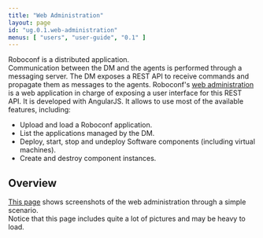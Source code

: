 ```yaml
---
title: "Web Administration"
layout: page
id: "ug.0.1.web-administration"
menus: [ "users", "user-guide", "0.1" ]
---
```


Roboconf is a distributed application.  
Communication between the DM and the agents is performed through a messaging server.
The DM exposes a REST API to receive commands and propagate them as messages to the agents. 
Roboconf's [web administration](https://github.com/roboconf/roboconf-web-administration) is a 
web application in charge of exposing a user interface for this REST API. 
It is developed with AngularJS. It allows to use most of the available features, including:

* Upload and load a Roboconf application.
* List the applications managed by the DM.
* Deploy, start, stop and undeploy Software components (including virtual machines).
* Create and destroy component instances.


## Overview

[This page](web-administration-screenshots.html) shows screenshots of the web administration through a simple scenario.  
Notice that this page includes quite a lot of pictures and may be heavy to load.
